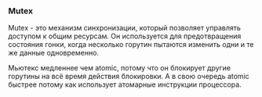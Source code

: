 ### Mutex

Mutex - это механизм синхронизации, который позволяет управлять доступом к общим ресурсам. Он используется для предотвращения состояния гонки, когда несколько горутин пытаются изменить одни и те же данные одновременно.

Мьютекс медленнее чем atomic, потому что он блокирует другие горутины на всё время действия блокировки. А в свою очередь atomic быстрее потому как использует атомарные инструкции процессора.
